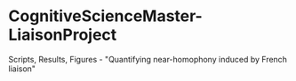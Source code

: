 # CognitiveScienceMaster-LiaisonProject
Scripts, Results, Figures - "Quantifying near-homophony induced by French liaison"
